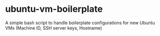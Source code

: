 # ubuntu-vm-boilerplate

A simple bash script to handle boilerplate configurations for new Ubuntu VMs (Machine ID, SSH server keys, Hostname)
